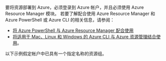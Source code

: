 
要将资源部署到 Azure，必须登录到 Azure 帐户，并且必须使用 Azure Resource Manager 模块。 若要了解配合使用 Azure Resource Manager 和 Azure PowerShell 或 Azure CLI 的相关信息，请参阅：

* [将 Azure PowerShell 与 Azure Resource Manager 配合使用](../articles/azure-resource-manager/powershell-azure-resource-manager.md)
* [将适用于 Mac、Linux 和 Windows 的 Azure CLI 与 Azure 资源管理结合使用](../articles/azure-resource-manager/xplat-cli-azure-resource-manager.md)。

以下示例假定帐户中已具有一个指定名称的资源组。 

